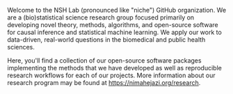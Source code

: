 Welcome to the NSH Lab (pronounced like "niche") GitHub organization. We are a
(bio)statistical science research group focused primarily on developing novel
theory, methods, algorithms, and open-source software for causal inference and
statistical machine learning. We apply our work to data-driven, real-world
questions in the biomedical and public health sciences.

Here, you'll find a collection of our open-source software packages implementing
the methods that we have developed as well as reproducible research workflows
for each of our projects. More information about our research program may be
found at <https://nimahejazi.org/research>.
